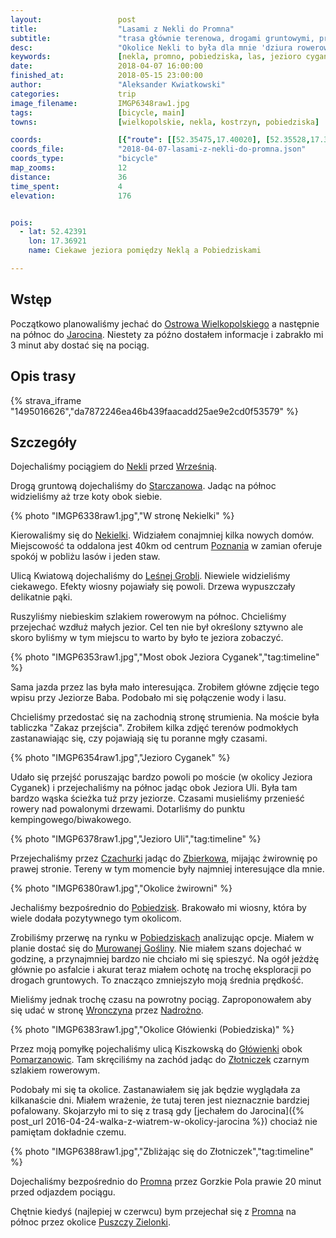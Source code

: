 ```yaml
---
layout:                 post
title:                  "Lasami z Nekli do Promna"
subtitle:               "trasa głównie terenowa, drogami gruntowymi, przez las, z widokiem na kilka jezior; wiosna dopiero się pojawia"
desc:                   "Okolice Nekli to była dla mnie 'dziura rowerowa'. Chciałem przejechać przez te okolice w sposób bardziej terenowy. Zobaczyć las i jeziora na zachód od Czerniejewa."
keywords:               [nekla, promno, pobiedziska, las, jezioro cyganek, jezioro uli]
date:                   2018-04-07 16:00:00
finished_at:            2018-05-15 23:00:00
author:                 "Aleksander Kwiatkowski"
categories:             trip
image_filename:         IMGP6348raw1.jpg
tags:                   [bicycle, main]
towns:                  [wielkopolskie, nekla, kostrzyn, pobiedziska]

coords:                 [{"route": [[52.35475,17.40020], [52.35528,17.38878], [52.37100,17.38080], [52.37084,17.39145], [52.39850,17.36647], [52.40112,17.34613], [52.40913,17.35849], [52.42311,17.37076], [52.43185,17.36432], [52.43462,17.37153], [52.45330,17.33265], [52.44891,17.32381], [52.45639,17.31918], [52.46397,17.30192], [52.47908,17.28313], [52.50072,17.27815], [52.49162,17.25841], [52.49147,17.23832], [52.49345,17.20674], [52.47155,17.21352]], "type": "bicycle"}]
coords_file:            "2018-04-07-lasami-z-nekli-do-promna.json"
coords_type:            "bicycle"
map_zooms:              12
distance:               36
time_spent:             4
elevation:              176


pois:
  - lat: 52.42391
    lon: 17.36921
    name: Ciekawe jeziora pomiędzy Neklą a Pobiedziskami

---
```


[wiki-starczanowo]: https://pl.wikipedia.org/wiki/Starczanowo_(powiat_wrzesi%C5%84ski)
[wiki-ostrow-wielkopolski]: https://pl.wikipedia.org/wiki/Ostr%C3%B3w_Wielkopolski
[wiki-jarocin]: https://pl.wikipedia.org/wiki/Jarocin
[wiki-nekla]: https://pl.wikipedia.org/wiki/Nekla
[wiki-wrzesnia]: https://pl.wikipedia.org/wiki/Wrze%C5%9Bnia
[wiki-nekielka]: https://pl.wikipedia.org/wiki/Nekielka
[wiki-poznan]: https://pl.wikipedia.org/wiki/Pozna%C5%84
[wiki-lesna-grobla]: https://pl.wikipedia.org/wiki/Le%C5%9Bna_Grobla
[wiki-czachurki]: https://pl.wikipedia.org/wiki/Czachurki
[wiki-zbierkowo]: https://pl.wikipedia.org/wiki/Zbierkowo
[wiki-pobiedziska]: https://pl.wikipedia.org/wiki/Pobiedziska
[wiki-murowana-goslina]: https://pl.wikipedia.org/wiki/Murowana_Go%C5%9Blina
[wiki-wronczyn]: https://pl.wikipedia.org/wiki/Wronczyn_(gmina_Pobiedziska)
[wiki-nadrozno]: https://pl.wikipedia.org/wiki/Nadro%C5%BCno
[wiki-glowienka]: https://pl.wikipedia.org/wiki/G%C5%82%C3%B3wienka
[wiki-pomarzanowice]: https://pl.wikipedia.org/wiki/Pomarzanowice
[wiki-zlotniczki]: https://pl.wikipedia.org/wiki/Z%C5%82otniczki_(wojew%C3%B3dztwo_wielkopolskie)
[wiki-promno]: https://pl.wikipedia.org/wiki/Promno_(wie%C5%9B_w_wojew%C3%B3dztwie_wielkopolskim)
[wiki-puszcza-zielonka]: https://pl.wikipedia.org/wiki/Park_Krajobrazowy_Puszcza_Zielonka


## Wstęp

Początkowo planowaliśmy jechać do [Ostrowa Wielkopolskiego][wiki-ostrow-wielkopolski]
a następnie na północ do [Jarocina][wiki-jarocin]. Niestety za późno dostałem informacje
i zabrakło mi 3 minut aby dostać się na pociąg.

## Opis trasy

{% strava_iframe "1495016626","da7872246ea46b439faacadd25ae9e2cd0f53579" %}

## Szczegóły

Dojechaliśmy pociągiem do [Nekli][wiki-nekla] przed [Wrześnią][wiki-wrzesnia].

Drogą gruntową dojechaliśmy do [Starczanowa][wiki-starczanowo]. Jadąc na północ
widzieliśmy aż trze koty obok siebie.

{% photo "IMGP6338raw1.jpg","W stronę Nekielki" %}

Kierowaliśmy się do [Nekielki][wiki-nekielka]. Widziałem conajmniej kilka nowych domów.
Miejscowość ta oddalona jest 40km od centrum [Poznania][wiki-poznan] w zamian
oferuje spokój w pobliżu lasów i jeden staw.

Ulicą Kwiatową dojechaliśmy do [Leśnej Grobli][wiki-lesna-grobla].
Niewiele widzieliśmy ciekawego. Efekty wiosny pojawiały się powoli. Drzewa wypuszczały
delikatnie pąki.

Ruszyliśmy niebieskim szlakiem rowerowym na północ. Chcieliśmy przejechać
wzdłuż małych jezior. Cel ten nie był określony sztywno
ale skoro byliśmy w tym miejscu to warto by było te jeziora zobaczyć.

{% photo "IMGP6353raw1.jpg","Most obok Jeziora Cyganek","tag:timeline" %}

Sama jazda przez las była mało interesująca.
Zrobiłem główne zdjęcie tego wpisu przy Jeziorze Baba. Podobało mi się
połączenie wody i lasu.

Chcieliśmy przedostać się na zachodnią stronę strumienia. Na moście była
tabliczka "Zakaz przejścia". Zrobiłem kilka zdjęć terenów podmokłych zastanawiając
się, czy pojawiają się tu poranne mgły czasami.

{% photo "IMGP6354raw1.jpg","Jezioro Cyganek" %}

Udało się przejść poruszając bardzo powoli po moście (w okolicy
Jeziora Cyganek) i przejechaliśmy na północ jadąc obok Jeziora Uli.
Była tam bardzo wąska ścieżka tuż przy jeziorze. Czasami musieliśmy przenieść
rowery nad powalonymi drzewami.
Dotarliśmy do punktu kempingowego/biwakowego.

{% photo "IMGP6378raw1.jpg","Jezioro Uli","tag:timeline" %}

Przejechaliśmy przez [Czachurki][wiki-czachurki] jadąc do [Zbierkowa][wiki-zbierkowo],
mijając żwirownię po prawej stronie. Tereny w tym momencie były
najmniej interesujące dla mnie.

{% photo "IMGP6380raw1.jpg","Okolice żwirowni" %}

Jechaliśmy bezpośrednio do [Pobiedzisk][wiki-pobiedziska]. Brakowało mi wiosny,
która by wiele dodała pozytywnego tym okolicom.

Zrobiliśmy przerwę na rynku w [Pobiedziskach][wiki-pobiedziska] analizując opcje.
Miałem w planie dostać się do [Murowanej Gośliny][wiki-murowana-goslina].
Nie miałem szans dojechać w godzinę, a przynajmniej bardzo nie chciało mi się
spieszyć.
Na ogół jeżdżę głównie po asfalcie i akurat teraz miałem ochotę na trochę
eksploracji po drogach gruntowych. To znacząco zmniejszyło moją średnia prędkość.

Mieliśmy jednak trochę czasu na powrotny pociąg. Zaproponowałem aby się udać
w stronę [Wronczyna][wiki-wronczyn] przez [Nadrożno][wiki-nadrozno].

{% photo "IMGP6383raw1.jpg","Okolice Główienki (Pobiedziska)" %}

Przez moją pomyłkę pojechaliśmy ulicą Kiszkowską do [Główienki][wiki-glowienka]
obok [Pomarzanowic][wiki-pomarzanowice].
Tam skręciliśmy na zachód jadąc do [Złotniczek][wiki-zlotniczki] czarnym
szlakiem rowerowym.

Podobały mi się ta okolice. Zastanawiałem się jak będzie wyglądała za kilkanaście dni.
Miałem wrażenie, że tutaj teren jest nieznacznie bardziej pofalowany.
Skojarzyło mi to się z trasą gdy
[jechałem do Jarocina]({% post_url 2016-04-24-walka-z-wiatrem-w-okolicy-jarocina %}) chociaż nie pamiętam dokładnie czemu.

{% photo "IMGP6388raw1.jpg","Zbliżając się do Złotniczek","tag:timeline" %}

Dojechaliśmy bezpośrednio do [Promna][wiki-promno] przez Gorzkie Pola prawie 20 minut przed odjazdem pociągu.

Chętnie kiedyś (najlepiej w czerwcu) bym przejechał się z [Promna][wiki-promno]
na północ przez okolice [Puszczy Zielonki][wiki-puszcza-zielonka].
